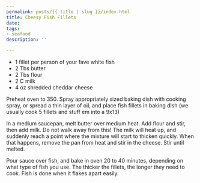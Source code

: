 ```yaml
---
permalink: posts/{{ title | slug }}/index.html
title: Cheesy Fish Fillets
date: 
tags:
- seafood
description: ''

---
```

* 1 fillet per person of your fave white fish
* 2 Tbs butter
* 2 Tbs flour
* 2 C milk
* 4 oz shredded cheddar cheese

Preheat oven to 350. Spray appropriately sized baking dish with cooking spray, or spread a thin layer of oil, and place fish fillets in baking dish (we usually cook 5 fillets and stuff em into a 9x13)

In a medium saucepan, melt butter over medium heat. Add flour and stir, then add milk. Do not walk away from this! The milk will heat up, and suddenly reach a point where the mixture will start to thicken quickly. When that happens, remove the pan from heat and stir in the cheese. Stir until melted.

Pour sauce over fish, and bake in oven 20 to 40 minutes, depending on what type of fish you use. The thicker the fillets, the longer they need to cook. Fish is done when it flakes apart easily.